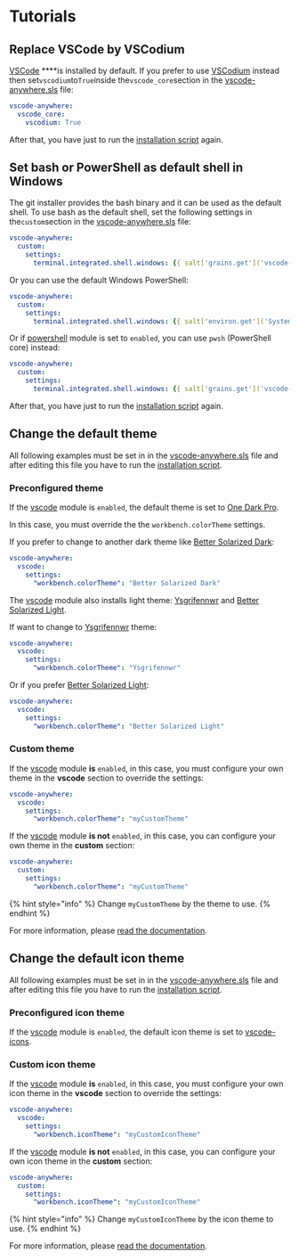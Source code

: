 # Tutorials

## Replace VSCode by VSCodium

 [VSCode](https://code.visualstudio.com) ****is installed by default. If you prefer to use [VSCodium](https://vscodium.com) instead then set`vscodium`to`True`inside the`vscode_core`section in the [vscode-anywhere.sls](structure/conf/saltstack/pillar.md#vscode-anywhere-sls) file:

```yaml
vscode-anywhere:
  vscode_core:
    vscodium: True
```

After that, you have just to run the [installation script](structure/tools/install.md) again.

## Set bash or PowerShell as default shell in Windows

The git installer provides the bash binary and it can be used as the default shell. To use bash as the default shell, set the following settings in the`custom`section in the [vscode-anywhere.sls](structure/conf/saltstack/pillar.md#vscode-anywhere-sls) file:

```yaml
vscode-anywhere:
  custom:
    settings:
      terminal.integrated.shell.windows: {{ salt['grains.get']('vscode-anywhere:apps:path') | path_join('scoop', 'apps', 'git', 'current', 'bin', 'bash.exe') }}
```

Or you can use the default Windows PowerShell:

```yaml
vscode-anywhere:
  custom:
    settings:
      terminal.integrated.shell.windows: {{ salt['environ.get']('SystemRoot') | path_join('system32', 'WindowsPowerShell', 'v1.0', 'powershell.exe')' }}
```

Or if [powershell](modules/list/powershell.md#installation) module is set to `enabled`, you can use `pwsh` \(PowerShell core\) instead:

```yaml
vscode-anywhere:
  custom:
    settings:
      terminal.integrated.shell.windows: {{ salt['grains.get']('vscode-anywhere:apps:path') | path_join('scoop', 'apps', 'pwsh', 'current', 'pwsh.exe') }}
```

After that, you have just to run the [installation script](structure/tools/install.md) again.

## Change the default theme

All following examples must be set in in the [vscode-anywhere.sls](structure/conf/saltstack/pillar.md#vscode-anywhere-sls) file and after editing this file you have to run the [installation script](structure/tools/install.md).

### Preconfigured theme

If the [vscode](modules/list/vscode.md#installation) module is `enabled`, the default theme is set to [One Dark Pro](modules/list/vscode.md#zhuangtongfa-material-theme).

In this case, you must override the the `workbench.colorTheme` settings.

If you prefer to change to another dark theme like [Better Solarized Dark](modules/list/vscode.md#ginfuru-ginfuru-better-solarized-dark-theme):

```yaml
vscode-anywhere:
  vscode:
    settings:
      "workbench.colorTheme": "Better Solarized Dark"
```

The [vscode](modules/list/vscode.md#installation) module also installs light theme: [Ysgrifennwr](modules/list/vscode.md#xaver-theme-ysgrifennwr) and [Better Solarized Light](modules/list/vscode.md#ginfuru-ginfuru-better-solarized-dark-theme).

If want to change to [Ysgrifennwr](modules/list/vscode.md#xaver-theme-ysgrifennwr) theme:

```yaml
vscode-anywhere:
  vscode:
    settings:
      "workbench.colorTheme": "Ysgrifennwr"
```

Or if you prefer [Better Solarized Light](modules/list/vscode.md#ginfuru-ginfuru-better-solarized-dark-theme):

```yaml
vscode-anywhere:
  vscode:
    settings:
      "workbench.colorTheme": "Better Solarized Light"
```

### Custom theme

If the [vscode](modules/list/vscode.md#installation) module **is** `enabled`, in this case, you must configure your own theme in the **vscode** section to override the settings:

```yaml
vscode-anywhere:
  vscode:
    settings:
      "workbench.colorTheme": "myCustomTheme"
```

If the [vscode](modules/list/vscode.md#installation) module **is not** `enabled`, in this case, you can configure your own theme in the **custom** section:

```yaml
vscode-anywhere:
  custom:
    settings:
      "workbench.colorTheme": "myCustomTheme"
```

{% hint style="info" %}
Change `myCustomTheme` by the theme to use.
{% endhint %}

For more information, please [read the documentation](https://code.visualstudio.com/docs/getstarted/themes#_selecting-the-color-theme).

## Change the default icon theme

All following examples must be set in in the [vscode-anywhere.sls](structure/conf/saltstack/pillar.md#vscode-anywhere-sls) file and after editing this file you have to run the [installation script](structure/tools/install.md).

### Preconfigured icon theme

If the [vscode](modules/list/vscode.md#installation) module is `enabled`, the default icon theme is set to [vscode-icons](modules/list/vscode.md#vscode-icons-team-vscode-icons).

### Custom icon theme

If the [vscode](modules/list/vscode.md#installation) module **is** `enabled`, in this case, you must configure your own icon theme in the **vscode** section to override the settings:

```yaml
vscode-anywhere:
  vscode:
    settings:
      "workbench.iconTheme": "myCustomIconTheme"
```

If the [vscode](modules/list/vscode.md#installation) module **is not** `enabled`, in this case, you can configure your own icon theme in the **custom** section:

```yaml
vscode-anywhere:
  custom:
    settings:
      "workbench.iconTheme": "myCustomIconTheme"
```

{% hint style="info" %}
Change `myCustomIconTheme` by the icon theme to use.
{% endhint %}

For more information, please [read the documentation](https://code.visualstudio.com/docs/getstarted/themes#_file-icon-themes).

